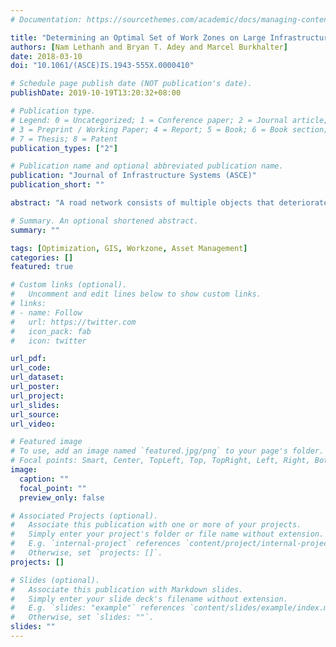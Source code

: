 ```yaml
---
# Documentation: https://sourcethemes.com/academic/docs/managing-content/

title: "Determining an Optimal Set of Work Zones on Large Infrastructure Networks in a GIS Framework"
authors: [Nam Lethanh and Bryan T. Adey and Marcel Burkhalter]
date: 2018-03-10
doi: "10.1061/(ASCE)IS.1943-555X.0000410"

# Schedule page publish date (NOT publication's date).
publishDate: 2019-10-19T13:20:32+08:00

# Publication type.
# Legend: 0 = Uncategorized; 1 = Conference paper; 2 = Journal article;
# 3 = Preprint / Working Paper; 4 = Report; 5 = Book; 6 = Book section;
# 7 = Thesis; 8 = Patent
publication_types: ["2"]

# Publication name and optional abbreviated publication name.
publication: "Journal of Infrastructure Systems (ASCE)"
publication_short: ""

abstract: "A road network consists of multiple objects that deteriorate over time with different speeds of deterioration. In order to provide an adequate level of service over time, these objects will eventually require interventions. As road managers are trying, in general, to maximize the benefit obtained from the road network, it is in their interest to determine intervention programs, which consist of the grouping of interventions in work zones. The determination of optimal intervention programs is relatively complicated when considering single objects, but it becomes even more so when considering multiple objects embedded within a network. The objects to be included in the work zones at each time interval depend on many factors, such as the interventions to be executed on the objects, the maximum allowable length of the work zones, the traffic configurations to be used in the work zones and the available financial resources. Although some initial research in this area has been conducted, none has determined the optimal set of work zones on large infrastructure networks in a geographical information system (GIS) framework, which is necessary in the world of modern infrastructure management. In the work presented in this paper, a GIS-based program was developed to determine optimal intervention programs for large infrastructure networks using a linear optimization model, which can be linked directly to a GIS. The model includes constraints on the amount of available resources, on the length of the work zone, and on the distance between two work zones. A constraint-constructing algorithm is used in order to set up the latter two constraints. The program is illustrated by determining the optimal set of work zones for an example road network similar to the one in the canton of Wallis, Switzerland, including more than 2,000 bridges, tunnels, and road sections."

# Summary. An optional shortened abstract.
summary: ""

tags: [Optimization, GIS, Workzone, Asset Management]
categories: []
featured: true

# Custom links (optional).
#   Uncomment and edit lines below to show custom links.
# links:
# - name: Follow
#   url: https://twitter.com
#   icon_pack: fab
#   icon: twitter

url_pdf:
url_code:
url_dataset:
url_poster:
url_project:
url_slides:
url_source:
url_video:

# Featured image
# To use, add an image named `featured.jpg/png` to your page's folder.
# Focal points: Smart, Center, TopLeft, Top, TopRight, Left, Right, BottomLeft, Bottom, BottomRight.
image:
  caption: ""
  focal_point: ""
  preview_only: false

# Associated Projects (optional).
#   Associate this publication with one or more of your projects.
#   Simply enter your project's folder or file name without extension.
#   E.g. `internal-project` references `content/project/internal-project/index.md`.
#   Otherwise, set `projects: []`.
projects: []

# Slides (optional).
#   Associate this publication with Markdown slides.
#   Simply enter your slide deck's filename without extension.
#   E.g. `slides: "example"` references `content/slides/example/index.md`.
#   Otherwise, set `slides: ""`.
slides: ""
---
```

